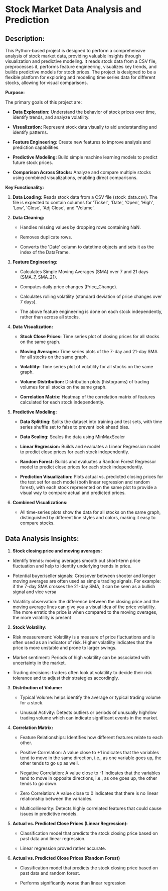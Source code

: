 # Stock Market Data Analysis and Prediction

## Description:
This Python-based project is designed to perform a comprehensive analysis of stock market data, providing valuable insights through visualization and predictive modeling. It reads stock data from a CSV file, preprocesses it, performs feature engineering, visualizes key trends, and builds predictive models for stock prices. The project is designed to be a flexible platform for exploring and modeling time series data for different stocks, allowing for visual comparisons.

**Purpose:**

The primary goals of this project are:

-   **Data Exploration:** Understand the behavior of stock prices over time, identify trends, and analyze volatility.
    
-   **Visualization:** Represent stock data visually to aid understanding and identify patterns.
    
-   **Feature Engineering:** Create new features to improve analysis and prediction capabilities.
    
-   **Predictive Modeling:** Build simple machine learning models to predict future stock prices.
    
-   **Comparison Across Stocks:** Analyze and compare multiple stocks using combined visualizations, enabling direct comparisons.
    

**Key Functionality:**

1.  **Data Loading:** Reads stock data from a CSV file (stock_data.csv). The file is expected to contain columns for 'Ticker', 'Date', 'Open', 'High', 'Low', 'Close', 'Adj Close', and 'Volume'.
    
2.  **Data Cleaning:**
    
    -   Handles missing values by dropping rows containing NaN.
        
    -   Removes duplicate rows.
        
    -   Converts the 'Date' column to datetime objects and sets it as the index of the DataFrame.
        
3.  **Feature Engineering:**
    
    -   Calculates Simple Moving Averages (SMA) over 7 and 21 days (SMA_7, SMA_21).
        
    -   Computes daily price changes (Price_Change).
        
    -   Calculates rolling volatility (standard deviation of price changes over 7 days).
        
    -   The above feature engineering is done on each stock independently, rather than across all stocks.
        
4.  **Data Visualization:**
    
    -   **Stock Close Prices:** Time series plot of closing prices for all stocks on the same graph.
        
    -   **Moving Averages:** Time series plots of the 7-day and 21-day SMA for all stocks on the same graph.
        
    -   **Volatility:** Time series plot of volatility for all stocks on the same graph.
        
    -   **Volume Distribution:** Distribution plots (histograms) of trading volumes for all stocks on the same graph.
        
    -   **Correlation Matrix:** Heatmap of the correlation matrix of features calculated for each stock independently.
        
5.  **Predictive Modeling:**
    
    -   **Data Splitting:** Splits the dataset into training and test sets, with time series shuffle set to false to prevent look ahead bias.
        
    -   **Data Scaling:** Scales the data using MinMaxScaler
        
    -   **Linear Regression:** Builds and evaluates a Linear Regression model to predict close prices for each stock independently.
        
    -   **Random Forest:** Builds and evaluates a Random Forest Regressor model to predict close prices for each stock independently.
        
    -   **Prediction Visualization:** Plots actual vs. predicted closing prices for the test set for each model (both linear regression and random forest), with each stock represented on the same plot to provide a visual way to compare actual and predicted prices.
        
6.  **Combined Visualizations:**
    
    -   All time-series plots show the data for all stocks on the same graph, distinguished by different line styles and colors, making it easy to compare stocks.

## Data Analysis Insights:

1. **Stock closing price and moving averages:**

-   Identify trends: moving averages smooth out short-term price fluctuation and help to identify underlying trends in price.
    
-   Potential buyer/seller signals: Crossover between shooter and longer moving averages are often used as simple trading signals. For example: if the 7-day SMA crosses the 21-day SMA, it can be seen as a bullish signal and vice versa
    
-   Volatility observation: the difference between the closing price and the moving average lines can give you a visual idea of the price volatility. The more erratic the price is when compared to the moving overages, the more volatility is present
    

  

2. **Stock Volatility:**

-   Risk measurement: Volatility is a measure of price fluctuations and is often used as an indicator of risk. Higher volatility indicates that the price is more unstable and prone to larger swings.
    
-   Market sentiment: Periods of high volatility can be associated with uncertainty in the market.
    
-   Trading decisions: traders often look at volatility to decide their risk tolerance and to adjust their strategies accordingly.
    

  

3. **Distribution of Volume:**

	-   Typical Volume: helps identify the average or typical trading volume for a stock.
    
	-   Unusual Activity: Detects outliers or periods of unusually high/low trading volume which can indicate significant events in the market.
    

  

4. **Correlation Matrix:**

	-   Feature Relationships: Identifies how different features relate to each other.
	    
	-   Positive Correlation: A value close to +1 indicates that the variables tend to move in the same direction, i.e., as one variable goes up, the other tends to go up as well.
	    
	-   Negative Correlation: A value close to -1 indicates that the variables tend to move in opposite directions, i.e., as one goes up, the other tends to go down.
	    
	-   Zero Correlation: A value close to 0 indicates that there is no linear relationship between the variables.
	    
	-   Multicollinearity: Detects highly correlated features that could cause issues in predictive models.
    

  

5. **Actual vs. Predicted Close Prices (Linear Regression):**

	-   Classification model that predicts the stock closing price based on past data and linear regression.
	    
	-   Linear regression proved rather accurate.
    

  

6. **Actual vs. Predicted Close Prices (Random Forest)**

	-   Classification model that predicts the stock closing price based on past data and random forest.
	    
	-   Performs significantly worse than linear regression



```
